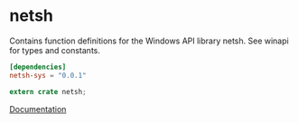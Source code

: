 # netsh #
Contains function definitions for the Windows API library netsh. See winapi for types and constants.

```toml
[dependencies]
netsh-sys = "0.0.1"
```

```rust
extern crate netsh;
```

[Documentation](https://retep998.github.io/doc/winapi/netsh/)
